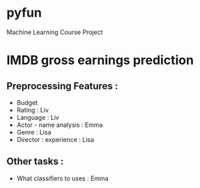 # pyfun
Machine Learning Course Project

# IMDB gross earnings prediction


## Preprocessing Features :

- Budget 
- Rating : Liv
- Language : Liv
- Actor - name analysis : Emma
- Genre : Lisa
- Director : experience : Lisa


## Other tasks : 
- What classifiers to uses : Emma
